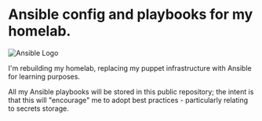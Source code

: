 # Ansible config and playbooks for my homelab.

![](https://whitesmith-website.s3.amazonaws.com/2016/Feb/ansible-1456397742246.png "Ansible Logo")

I'm rebuilding my homelab, replacing my puppet infrastructure with Ansible for learning purposes. 

All my Ansible playbooks will be stored in this public repository; the intent is that this will "encourage" me to adopt best practices - particularly relating to secrets storage. 